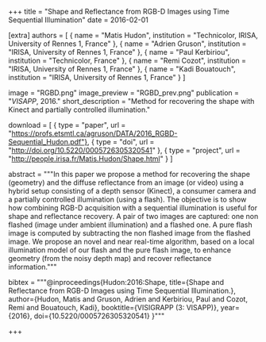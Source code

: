 +++
title = "Shape and Reflectance from RGB-D Images using Time Sequential Illumination"
date = 2016-02-01

[extra]
authors = [
    { name = "Matis Hudon", institution = "Technicolor, IRISA, University of Rennes 1, France" }, 
    { name = "Adrien Gruson", institution = "IRISA, University of Rennes 1, France" },
    { name = "Paul Kerbiriou", institution = "Technicolor, France" },
    { name = "Remi Cozot", institution = "IRISA, University of Rennes 1, France" },
    { name = "Kadi Bouatouch", institution = "IRISA, University of Rennes 1, France" }
]

image = "RGBD.png"
image_preview = "RGBD_prev.png"
publication = "*VISAPP*, 2016."
short_description = "Method for recovering the shape with Kinect and partially controlled illumination."

download = [
    { type = "paper", url = "https://profs.etsmtl.ca/agruson/DATA/2016_RGBD-Sequential_Hudon.pdf"},
    { type = "doi", url = "http://doi.org/10.5220/0005726305320541" },
    { type = "project", url = "http://people.irisa.fr/Matis.Hudon/Shape.html" }
]

abstract = """In this paper we propose a method for recovering the shape (geometry) and the diffuse reflectance from an image (or video) using a hybrid setup consisting of a depth sensor (Kinect), a consumer camera and a partially controlled illumination (using a flash). The objective is to show how combining RGB-D acquisition with a sequential illumination is useful for shape and reflectance recovery. A pair of two images are captured: one non flashed (image under ambient illumination) and a flashed one. A pure flash image is computed by subtracting the non flashed image from the flashed image. We propose an novel and near real-time algorithm, based on a local illumination model of our flash and the pure flash image, to enhance geometry (from the noisy depth map) and recover reflectance information."""

bibtex = """@inproceedings{Hudon:2016:Shape,
  title={Shape and Reflectance from RGB-D Images using Time Sequential Illumination.},
  author={Hudon, Matis and Gruson, Adrien and Kerbiriou, Paul and Cozot, Remi and Bouatouch, Kadi},
  booktitle={VISIGRAPP (3: VISAPP)},
  year={2016},
  doi={10.5220/0005726305320541}
}"""

+++

